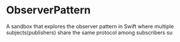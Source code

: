 # ObserverPattern
A sandbox that explores the observer pattern in Swift where multiple subjects(publishers) share the same protocol among subscribers su 
